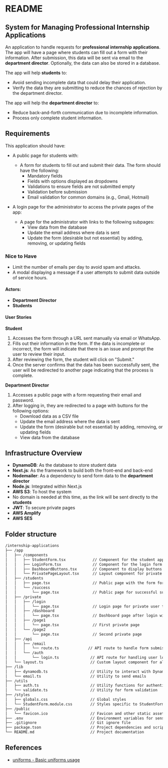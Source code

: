 # README

## System for Managing Professional Internship Applications

An application to handle requests for **professional internship applications**. The app will have a page where students can fill out a form with their information. After submission, this data will be sent via email to the **department director**. Optionally, the data can also be stored in a database.

The app will help **students** to:

- Avoid sending incomplete data that could delay their application.
- Verify the data they are submitting to reduce the chances of rejection by the department director.

The app will help the **department director** to:

- Reduce back-and-forth communication due to incomplete information.
- Process only complete student information.

## Requirements

This application should have:

- A public page for students with:

  - A form for students to fill out and submit their data. The form should have the following:
    - Mandatory fields
    - Fields with options displayed as dropdowns
    - Validations to ensure fields are not submitted empty
    - Validation before submission
    - Email validation for common domains (e.g., Gmail, Hotmail)

- A login page for the administrator to access the private pages of the app:
  - A page for the administrator with links to the following subpages:
    - View data from the database
    - Update the email address where data is sent
    - Update the form (desirable but not essential) by adding, removing, or updating fields

### Nice to Have

- Limit the number of emails per day to avoid spam and attacks.
- A modal displaying a message if a user attempts to submit data outside of service hours.

#### Actors:

- **Department Director**
- **Students**

#### User Stories

**Student**

1. Accesses the form through a URL sent manually via email or WhatsApp.
2. Fills out their information in the form. If the data is incomplete or incorrect, the form will indicate that there is an issue and prompt the user to review their input.
3. After reviewing the form, the student will click on "Submit."
4. Once the server confirms that the data has been successfully sent, the user will be redirected to another page indicating that the process is complete.

**Department Director**

1. Accesses a public page with a form requesting their email and password.
2. After logging in, they are redirected to a page with buttons for the following options:
   - Download data as a CSV file
   - Update the email address where the data is sent
   - Update the form (desirable but not essential) by adding, removing, or updating fields
   - View data from the database

## Infrastructure Overview

- **DynamoDB**: As the database to store student data
- **Next.js**: As the framework to build both the front-end and back-end
- **Nodemailer**: As a dependency to send form data to the **department director**
- **Node.js**: Integrated within Next.js
- **AWS S3**: To host the system
- No domain is needed at this time, as the link will be sent directly to the **students**
- **JWT**: To secure private pages
- **AWS Amplify**
- **AWS SES**

## Folder structure

```bash
/internship-applications
├── /app
│   ├── /components
│   │   ├── StudentForm.tsx            // Component for the student application form
│   │   ├── LoginForm.tsx              // Component for the login form
│   │   ├── DashboardButtons.tsx       // Component to display buttons on the dashboard
│   │   └── PrivatePageLayout.tsx      // Layout component for private pages
│   ├── /students
│   │   ├── page.tsx                   // Public page with the form for student applications
│   │   └── /success
│   │       └── page.tsx               // Public page for successful submission redirect
│   ├── /private
│   │   ├── /login
│   │   │   └── page.tsx               // Login page for private user type
│   │   ├── /dashboard
│   │   │   └── page.tsx               // Dashboard page after login with buttons to other private pages
│   │   ├── /page1
│   │   │   └── page.tsx               // First private page
│   │   └── /page2
│   │       └── page.tsx               // Second private page
│   ├── /api
│   │   ├── /email
│   │   │   └── route.ts             // API route to handle form submission and store data in DynamoDB
│   │   └── /auth
│   │       └── login.ts              // API route for handling user login
│   └── layout.ts                     // Custom layout component for all pages
├── /lib
│   ├── dynamodb.ts                   // Utility to interact with DynamoDB
│   └── email.ts                      // Utility to send emails
├── /utils
│   ├── auth.ts                       // Utility functions for authentication
│   └── validate.ts                   // Utility for form validation
├── /styles
│   ├── globals.css                   // Global styles
│   └── StudentForm.module.css        // Styles specific to StudentForm component
├── /public
│   └── favicon.ico                   // Favicon and other static assets
├── .env                              // Environment variables for sensitive data
├── .gitignore                        // Git ignore file
├── package.tson                      // Project dependencies and scripts
└── README.md                         // Project documentation
```

## References

- [uniforms - Basic uniforms usage](https://uniforms.tools/docs/tutorials-basic-uniforms-usage/)

